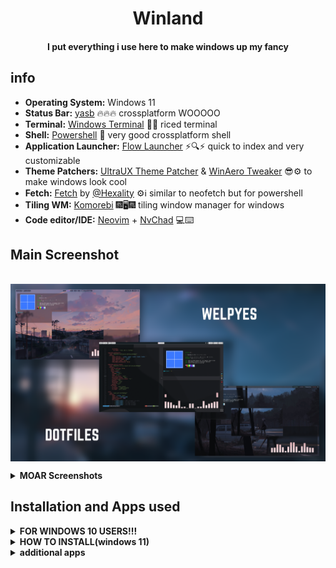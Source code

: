 <h1 align="center">Winland
<br><h4 align="center">I put everything i use here to make windows up my fancy<br>


## info
- **Operating System:** Windows 11
- **Status Bar:** [yasb](https://github.com/da-rth/yasb) 🔥🔥🔥 crossplatform WOOOOO
- **Terminal:** [Windows Terminal](https://github.com/microsoft/terminal) 🍚🍚 riced terminal 
- **Shell:** [Powershell](https://github.com/PowerShell/PowerShell) 🐚 very good crossplatform shell 
- **Application Launcher:** [Flow Launcher](https://github.com/Flow-Launcher/Flow.Launcher) ⚡🔍⚡ quick to index and very customizable 
- **Theme Patchers:** [UltraUX Theme Patcher](https://mhoefs.eu/software_uxtheme.php?ref=syssel&lang=en) & [WinAero Tweaker](https://winaero.com/downloads/winaerotweaker.zip) 😎⚙️ to make windows look cool 
- **Fetch:** [Fetch](https://github.com/Hexality/fetch) by [@Hexality](https://github.com/Hexality) ⚙️ℹ️ similar to neofetch but for powershell
- **Tiling WM:** [Komorebi](https://github.com/LGUG2Z/komorebi) 🎆🖥️🎆 tiling window manager for windows
- **Code editor/IDE:** [Neovim](https://github.com/neovim/neovim) + [NvChad](https://github.com/NvChad/NvChad) 💻⌨️

## Main Screenshot
<br><img width="800-" align="center" src="https://github.com/Welpyes/dotfiles-resource/blob/main/5.png">

<details>
<summary><b>MOAR Screenshots<b></summary>

**click the links**
<br>themes:
- [**Simple**](https://github.com/Welpyes/dotfiles-resource/blob/main/1.png)
- [**Black & White**](https://github.com/Welpyes/dotfiles-resource/blob/main/2.png)
- [**Late Night**](https://github.com/Welpyes/dotfiles-resource/blob/main/3.png)
- [**Day Dream**](https://github.com/Welpyes/dotfiles-resource/blob/main/4.png)

</details>


## Installation and Apps used

<details>
<summary><b>FOR WINDOWS 10 USERS!!!</b></summary>

<br>theres a bug on windows 10 atm that fucks with your scoop installation so you have to install them manually
<br>heres a guide on how to do it

<br>If you dont have powershell 7, install it with this command:
```
winget install Microsoft.PowerShell
```
If you dont have scoop install it using this command. please restart your shell after installing scoop
```
Invoke-RestMethod -Uri https://get.scoop.sh | Invoke-Expression
```
then install the buckets and git
```
scoop install git
scoop bucket add extras
scoop bucket add nerd-fonts
scoop update
scoop install python JetBrainsMono-NF
```
**OPTIONAL** installing the misc apps using scoop
```
scoop install komorebi whkd altsnap flow-launcher
```
installing my status bar
```
Set-Location -Path "$env:USERPROFILE"
git clone https://github.com/Welpyes/Welpyes-Dotfiles
mkdir "$env:USERPROFILE\.yasb"
Copy-Item "$env:USERPROFILE\welpyes-dotfiles\yasb-themes\simple\config.yaml" "$env:USERPROFILE\.yasb\"
Copy-Item "$env:USERPROFILE\welpyes-dotfiles\yasb-themes\simple\styles.css" "$env:USERPROFILE\.yasb\"
git clone https://github.com/Welpyes/welpyes-yasb
Set-Location -Path "$env:USERPROFILE\welpyes-yasb"
pip install -r requirements.txt
Move-Item $env:USERPROFILE\welpyes-dotfiles\uninstall.ps1 $env:USERPROFILE
Remove-Item -Path "$env:USERPROFILE\welpyes-dotfiles\install.ps1"
Set-Location -Path "$env:USERPROFILE"
Copy-Item "welpyes-dotfiles\run-silent.vbs" "desktop" 
./welpyes-dotfiles\run-silent.vbs
```
the installation is finished after that
<br>if you want the bar to run at startup put the `run-silent.vbs` in `shell:startup`
<br>to change the theme you can run:
```
./welpyes-dotfiles\theme-selector\main.ps1
```

</details>



<details>
<summary><b>HOW TO INSTALL(windows 11)</b></summary>
<br>
<br>for optimal installation please make sure your windows installation is updated
<br>
<br>
<br>Run this command on an elevated Powershell tab


```
Set-ExecutionPolicy -ExecutionPolicy RemoteSigned -Scope CurrentUser
```
Then run this on a normal one
```
irm https://raw.githubusercontent.com/Welpyes/Welpyes-Dotfiles/main/install.ps1 | iex
```

</details>

<details>
<summary><b>additional apps</b></summary>

  apps that i feel like doesnt belong from anything above
- [altsnap](https://github.com/RamonUnch/AltSnap) ▪ Window manipulation using the alt key
- [quick look](https://github.com/QL-Win/QuickLook) ▪ Brings Quicklook to Windows from MacOs
- [vencord](https://vencord.dev/) ▪ Cutest Discord Client -w-
- [greenshot](https://github.com/greenshot/greenshot) ▪ Screenshotting application
- [Yt Music](https://github.com/th-ch/youtube-music) ▪ A YT music client with a bunch of plugins

</details>


